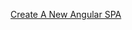 [Create A New Angular SPA](https://github.com/comfycoder/hello-angular/blob/master/Create%20A%20New%20Angular%20SPA.md)
<!--stackedit_data:
eyJoaXN0b3J5IjpbMTAyMTMxMjA0NV19
-->